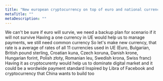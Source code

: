 ```yaml
---
title: "New european cryptocurrency on top of euro and national currencies"
metaTitle: ""
metaDescription: ""
---
```


We can't be sure if euro will survie, we need a backup plan for scenario if it will not survive
Having a one currency in UE would help us to manage payments, we still need common currency
So let's make new currency, that rate is a average of rates of all 11 currencies used in UE (Euro, Bulgarian, British pound sterling, Croatian kuna, Czech koruna, Danish krone, Hungarian forint, Polish złoty, Romanian leu, Swedish krona, Swiss franc)
Having it as cryptocurenty would help us to dominate digital market and it could be a wordwide payment standard
Inspired by Libra of Facebook and cryptocurrency that China wants to build too